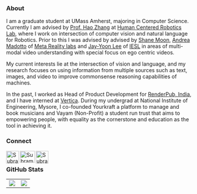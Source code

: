 ### About

I am a graduate student at UMass Amherst, majoring in Computer Science. Currently I am advised by <a href='https://hcr.cs.umass.edu/people/hzhang'>Prof. Hao Zhang</a> at <a href='https://hcr.cs.umass.edu'>Human Centered Robotics Lab</a>, where I work on intersection of computer vision and natural language for Robotics. Prior to this I was advised by advised by <a href=https://shanemoon.com/>Shane Moon</a>, <a href="https://andreamad8.github.io/">Andrea Madotto</a> of <a href="https://about.meta.com/realitylabs">Meta Reality labs</a> and <a href="https://leejayyoon.github.io/">Jay-Yoon Lee</a> of <a href="https://www.iesl.cs.umass.edu/">IESL</a> in areas of multi-modal video understanding with special focus on ego centric videos.

My current interests lie at the intersection of vision and language, and my research focuses on using information from multiple sources such as text, images, and video to improve commonsense reasoning capabilities of machines.

In the past, I worked as Head of Product Development for <a href='https://www.renderpub.com'>RenderPub, India</a>, and I have interned at <a href='https://www.vertica.com'>Vertica</a>. During my undergrad at National Institute of Engineering, Mysore, I co-founded Yourkraft a platform to manage and book musicians and Vayam (Non-Profit) a student run trust that aims to empowering people, with equality as the cornerstone and education as the tool in achieving it.

### Connect

<a href="https://www.linkedin.com/in/nsubramanya/">
  <img align="left" alt="Subramanya N's LinkedIn" width="34px" height="34px" src="https://cdn.icon-icons.com/icons2/2415/PNG/512/linkedin_original_logo_icon_146435.png" />
</a> 
<a href="https://twitter.com/subramanya1997">
  <img align="left" alt="Subramanya N's Twitter" width="40px" height="32px" src="https://cdn.icon-icons.com/icons2/2415/PNG/512/twitter_original_logo_icon_146318.png" />
</a>
<a href="https://subramanya.ai/blog">
  <img align="left" alt="Subramanya N's Blogs" width="34px" height="34px" src="https://cdn.icon-icons.com/icons2/560/PNG/512/Blog_icon-icons.com_53707.png" />
</a>
<br/>

### GitHub Stats

<table class="center" style="width:100%;">
  <tr>
    <td align="center">
  <img align="center" src="https://github-readme-stats.vercel.app/api?username=subramanya1997&count_private=true&show_icons=true&theme=onedark&hide_border=true" />
    </td>
    <td align="center">
  <img align="center" src="https://github-readme-stats.vercel.app/api/top-langs/?username=subramanya1997&langs_count=10&layout=compact&theme=onedark&hide_border=true" />
</td>
  </tr>
</table>
